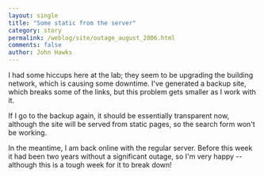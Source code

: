```yaml
---
layout: single 
title: "Some static from the server" 
category: story
permalink: /weblog/site/outage_august_2006.html
comments: false 
author: John Hawks 
---
```



<p>
I had some hiccups here at the lab; they seem to be upgrading the building network, which is causing some downtime. I've generated a backup site, which breaks some of the links, but this problem gets smaller as I work with it. 
</p>

<p>
If I go to the backup again, it should be essentially transparent now, although the site will be served from static pages, so the search form won't be working. 
</p>

<p>
In the meantime, I am back online with the regular server. Before this week it had been two years without a significant outage, so I'm very happy -- although this is a tough week for it to break down!
</p>

